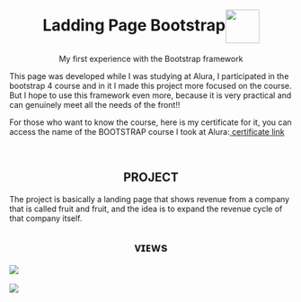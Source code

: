 <h1 align=center>Ladding Page Bootstrap<img src="https://user-images.githubusercontent.com/92957629/179419315-1fed41c0-244b-4df7-a3f9-dece406da7ed.png" width=60px align=center></h1>

<p align=center>My first experience with the Bootstrap framework</p>
<p>This page was developed while I was studying at Alura, I participated in the bootstrap 4 course and in it I made this project more focused on the course. But I hope to use this framework even more, because it is very practical and can genuinely meet all the needs of the front!!</p>

<p>For those who want to know the course, here is my certificate for it, you can access the name of the BOOTSTRAP course I took at Alura:<a href="https://cursos.alura.com.br/certificate/d3153b5c-53d1-4535-9929-303797ba3b66"> certificate link</a></p><br>
<h2 align=center>PROJECT</h2>
<p>The project is basically a landing page that shows revenue from a company that is called fruit and fruit, and the idea is to expand the revenue cycle of that company itself.</p>

<h2 align=center>ᴠɪᴇᴡs</h2>
<img align=center src="https://user-images.githubusercontent.com/92957629/179419584-23a848ee-5226-4b7c-81a0-d01981ba1163.PNG"><br><br>
<img align=center src="https://user-images.githubusercontent.com/92957629/179419610-1eece5cc-a1ee-445a-8e50-7a68a99584ca.PNG"><br>

